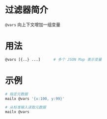 # 过滤器简介

`@vars` 向上下文增加一组变量
 

# 用法

```bash
@vars [{..} ...]      # 多个 JSON Map 表示变量
```


# 示例

```bash
# 指定元数据
mailx @vars '{x:100, y:99}'

# 从标准输入读取元数据
mailx @vars
```

